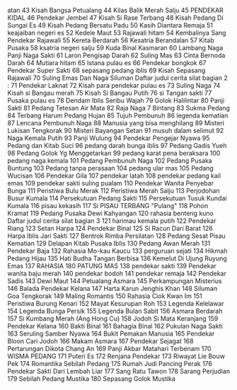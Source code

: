 atan
43 Kisah Bangsa Petualang
44 Kilas Balik Merah Salju
45 PENDEKAR KIDAL
46 Pendekar Jembel
47 Kisah Si Rase Terbang
48 Kisah Pedang Di Sungai Es
49 Kisah Pedang Bersatu Padu
50 Kasih Diantara Remaja
51 keajaiban negeri es
52 Kedele Maut
53 Rajawali hitam
54 Kembalinya Sang Pendekar Rajawali
55 Kereta Berdarah
56 Kesatria Berandalan
57 Kitab Pusaka
58 ksatria negeri salju
59 Kuda Binal Kasmaran
60 Lambang Naga Panji Naga Sakti
61 Laron Pengisap Darah
62 Suling Mas
63 Cinta Bernoda Darah
64 Mutiara hitam
65 Istana pulau es
66 Pendekar bongkok
67 Pendekar Super Sakti
68 sepasang pedang iblis
69 Kisah Sepasang Rajawali
70 Suling Emas Dan Naga Siluman
Daftar judul cerita silat bagian 2 :
71 Pendekar Laknat
72 Kisah para pendekar pulau es
73 Suling Naga
74 Kisah si Bangau merah
75 Kisah Si Bangau Putih
76 si Tangan sakti
77 Pusaka pulau es
78 Dendam Iblis Seribu Wajah
79 Golok Halilintar
80 Panji Sakti
81 Pedang Tetesan Air Mata
82 Raja Naga 7 Bintang
83 Sukma Pedang
84 Terbang Harum Pedang Hujan
85 Tujuh Pembunuh
86 legenda kematian
87 Lencana Pembunuh Naga
88 Manusia yang bisa menghilang
89 Misteri Lukisan Tengkorak
90 Misteri Bayangan Setan
91 musuh dalam selimut
92 Naga Kemala Putih
93 Panji Wulung
94 Pendekar Pengejar Nyawa
95 Pedang dan Kitab Suci
96 pedang darah bunga iblis
97 Pedang Gadis Yueh
98 Pedang Golok Yg Menggetarkan
99 pedang karat pena beraksara
100 pedang naga kemala
101 Pedang Pembunuh Naga
102 Pedang Pusaka Buntung
103 Pedang tanpa perasaan
104 pedang ular mas
105 Pedang Wucisan
106 Pendekar Gila
107 pendekar latah
108 pendekar pedang kail emas
109 pendekar sakti suling pualam
110 Pendekar Wanita Penyebar Bunga
111 Peristiwa Bulu Merak
112 Peristiwa Merah Salju
113 Perjodohan Busur Kumala
114 Persekutuan Pedang Sakti
115 Persekutuan Tusuk Kundai Kumala
116 pisau kekasih
117 Si PISAU TERBANG "Pulang"
118 Pohon Kramat
119 Pedang Pusaka Dewi Kahyangan
120 rahasia benteng kuno
Daftar judul cerita silat bagian 3
121 harimau kemala putih
122 Pendekar Riang
123 Setan Harpa
124 Pendekar Binal
125 Si Racun Dari Barat
126 Harpa Iblis Jari Sakti
127 Bentrok Rimba Persilatan
128 Pedang Sesat Pisau Kematian
129 Delapan Kitab Pusaka Iblis
130 Pedang Awan Merah
131 Pendekar Baja
132 Rahasia Mo-kau Kaucu
133 perguruan sejati
134 Hikmah Pedang Hijau
135 Hati Budha Tangan Berbisa
136 Kemelut Di Ujung Ruyung Emas
137 RAHASIA 180 PATUNG MAS
138 pendekar sakti
139 Pendekar wanita baju merah
140 pendekar bodoh
141 pendekar remaja
142 Pendekar Sadis
143 Dewi Maut
144 Petualang Asmara
145 Perkampungan Misterius
146 Balada Pendekar Kelana
147 Harta Karun Jenghis Khan
148 Siluman Goa Tengkorak
149 Maling Romantis
150 Rahasia Ciok Kwan Im
151 Peristiwa Burung Kenari
152 Mayat Kesurupan Roh
153 Legenda Kelelawar
154 Legenda Bunga Persik
155 Legenda Bulan Sabit
156 Asmara Berdarah
157 Si Kumbang Merah (Ang Hong Cu)
158 Jodoh Si Mata Keranjang
159 Pendekar Kelana
160 Bakti Binal
161 Bahagia Binal
162 Pukulan Naga Sakti
163 Seruling Samber Nyawa
164 Bukit Pemakan Manusia
165 Pendekar Bloon Cari Jodoh
166 Makam Asmara
167 Pendekar Sejagat
168 Pertarungan Dikota Chang An
169 Panji Akbar Matahari Terbenam
170 WISMA PEDANG
171 Puteri Es
172 Renjana Pendekar
173 Riwayat Lie Bouw Pek
174 Romantika Sebilah Pedang
175 Rumah Judi Pancing Perak
176 Pendekar Sakti Dari Lembah Liar
177 Sang Ratu Tawon
178 Sarang Perjudian
179 Sebilah Pedang Mustika
180 Sepasang Golok Mustika